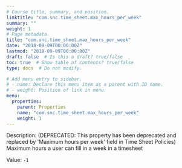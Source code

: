 ```yaml
---
# Course title, summary, and position.
linktitle: "com.snc.time_sheet.max_hours_per_week"
summary: ""
weight: 1
# Page metadata.
title: "com.snc.time_sheet.max_hours_per_week"
date: "2018-09-09T00:00:00Z"
lastmod: "2018-09-09T00:00:00Z"
draft: false  # Is this a draft? true/false
toc: true  # Show table of contents? true/false
type: docs  # Do not modify.

# Add menu entry to sidebar.
# - name: Declare this menu item as a parent with ID name.
# - weight: Position of link in menu.
menu:
  properties:
    parent: Properties
    name: "com.snc.time_sheet.max_hours_per_week"
    weight: 1
---
```


Description: (DEPRECATED: This property has been deprecated and replaced by 'Maximum hours per week' field in Time Sheet Policies) </br>
Maximum hours a user can fill in a week in a timesheet


Value: `-1`